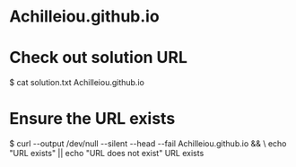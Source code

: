 # Achilleiou.github.io
# Check out solution URL
$ cat solution.txt
Achilleiou.github.io
# Ensure the URL exists
$ curl --output /dev/null --silent --head --fail Achilleiou.github.io && \ echo "URL exists" || echo "URL does not exist"
URL exists
